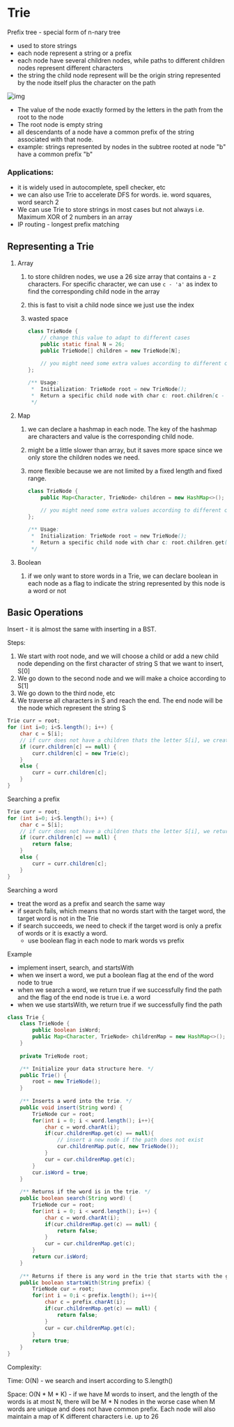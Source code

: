 Trie
====

Prefix tree - special form of n-nary tree

- used to store strings
- each node represent a string or a prefix
- each node have several children nodes, while paths to different children nodes represent different characters
- the string the child node represent will be the origin string represented by the node itself plus the character on the path

![img](https://s3-lc-upload.s3.amazonaws.com/uploads/2018/02/07/screen-shot-2018-01-31-at-163403.png)



- The value of the node exactly formed by the letters in the path from the root to the node
- The root node is empty string
- all descendants of a node have a common prefix of the string associated with that node.
- example: strings represented by nodes in the subtree rooted at node "b" have a common prefix "b"



### Applications:

- it is widely used in autocomplete, spell checker, etc
- we can also use Trie to accelerate DFS for words. ie. word squares, word search 2
- We can use Trie to store strings in most cases but not always i.e. Maximum XOR of 2 numbers in an array
- IP routing - longest prefix matching



## Representing a Trie

1. Array

   1. to store children nodes, we use a 26 size array that contains a - z characters. For specific character, we can use `c - 'a'` as index to find the corresponding child node in the array

   2. this is fast to visit a child node since we just use the index

   3. wasted space

      ```java
      class TrieNode {
          // change this value to adapt to different cases
          public static final N = 26;
          public TrieNode[] children = new TrieNode[N];
          
          // you might need some extra values according to different cases
      };
      
      /** Usage:
       *  Initialization: TrieNode root = new TrieNode();
       *  Return a specific child node with char c: root.children[c - 'a']
       */
      ```

      

2. Map

   1. we can declare a hashmap in each node.  The key of the hashmap are characters and value is the corresponding child node.

   2. might be a little slower than array, but it saves more space since we only store the children nodes we need. 

   3. more flexible because we are not limited by a fixed length and fixed range.

      ```java
      class TrieNode {
          public Map<Character, TrieNode> children = new HashMap<>();
          
          // you might need some extra values according to different cases
      };
      
      /** Usage:
       *  Initialization: TrieNode root = new TrieNode();
       *  Return a specific child node with char c: root.children.get(c)
       */
      ```

   

3. Boolean

   1. if we only want to store words in a Trie, we can declare boolean in each node as a flag to indicate the string represented by this node is a word or not



## Basic Operations



Insert - it is almost the same with inserting in a BST.

Steps:

1. We start with root node, and we will choose a child or add a new child node depending on the first character of string S that we want to insert, S[0]
2. We go down to the second node and we will make a choice according to S[1]
3. We go down to the third node, etc
4. We traverse all characters in S and reach the end. The end node will be the node which represent the string S

```java
Trie curr = root;
for (int i=0; i<S.length(); i++) {
	char c = S[i];
    // if curr does not have a children thats the letter S[i], we create it
	if (curr.children[c] == null) {
		curr.children[c] = new Trie(c);
	}
    else {
        curr = curr.children[c];
    }
}
```



Searching a prefix

```java
Trie curr = root;
for (int i=0; i<S.length(); i++) {
	char c = S[i];
    // if curr does not have a children thats the letter S[i], we return false asap
	if (curr.children[c] == null) {
		return false;
	}
    else {
        curr = curr.children[c];
    }
}
```



Searching a word

- treat the word as a prefix and search the same way
- if search fails, which means that no words start with the target word, the target word is not in the Trie
- if search succeeds, we need to check if the target word is only a prefix of words or it is exactly a word.
  - use boolean flag in each node to mark words vs prefix



Example

- implement insert, search, and startsWith
- when we insert a word, we put a boolean flag at the end of the word node to true
- when we search a word, we return true if we successfully find the path and the flag of the end node is true i.e. a word
- when we use startsWith, we return true if we successfully find the path

```java
class Trie {
    class TrieNode {
        public boolean isWord; 
        public Map<Character, TrieNode> childrenMap = new HashMap<>();
    }
    
    private TrieNode root; 

    /** Initialize your data structure here. */
    public Trie() {
        root = new TrieNode();
    }
    
    /** Inserts a word into the trie. */
    public void insert(String word) {
        TrieNode cur = root;
        for(int i = 0; i < word.length(); i++){
            char c = word.charAt(i);
            if(cur.childrenMap.get(c) == null){
                // insert a new node if the path does not exist
                cur.childrenMap.put(c, new TrieNode());
            }
            cur = cur.childrenMap.get(c); 
        }
        cur.isWord = true;
    }
    
    /** Returns if the word is in the trie. */
    public boolean search(String word) {
        TrieNode cur = root;
        for(int i = 0; i < word.length(); i++) {
            char c = word.charAt(i);
            if(cur.childrenMap.get(c) == null) {
                return false;
            }
            cur = cur.childrenMap.get(c);
        }
        return cur.isWord;
    }
    
    /** Returns if there is any word in the trie that starts with the given prefix. */
    public boolean startsWith(String prefix) {
        TrieNode cur = root;
        for(int i = 0;i < prefix.length(); i++){
            char c = prefix.charAt(i);
            if(cur.childrenMap.get(c) == null) {
                return false;
            }
            cur = cur.childrenMap.get(c);
        }
        return true;
    }
}
```



Complexity:

Time: O(N) - we search and insert according to S.length()

Space: O(N * M * K) - if we have M words to insert, and the length of the words is at most N, there will be M * N nodes in the worse case when M words are unique and does not have common prefix. Each node will also maintain a map of K different characters i.e. up to 26

